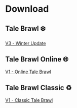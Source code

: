 # Download

## Tale Brawl ❄️
[V3 - Winter Update](https://github.com/TaleBrawl/Tale-Brawl/releases/tag/Tale-Brawl-V3)

## Tale Brawl Online 🌐
[V1 - Online Tale Brawl](https://github.com/TaleBrawl/Tale-Brawl/releases/tag/Tale-Brawl-Online-V1)

## Tale Brawl Classic ♻️
[V1 - Classic Tale Brawl](https://github.com/TaleBrawl/Tale-Brawl/releases/tag/Tale-Brawl-Classic-V1)
